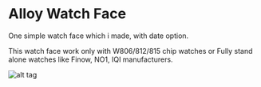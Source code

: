 # Alloy Watch Face 
One simple watch face which i made, with date option.   

This watch face work only with W806/812/815 chip watches or Fully stand alone watches like Finow, NO1, IQI manufacturers. 

![alt tag](http://i.imgur.com/gOqa5Z7.png)
